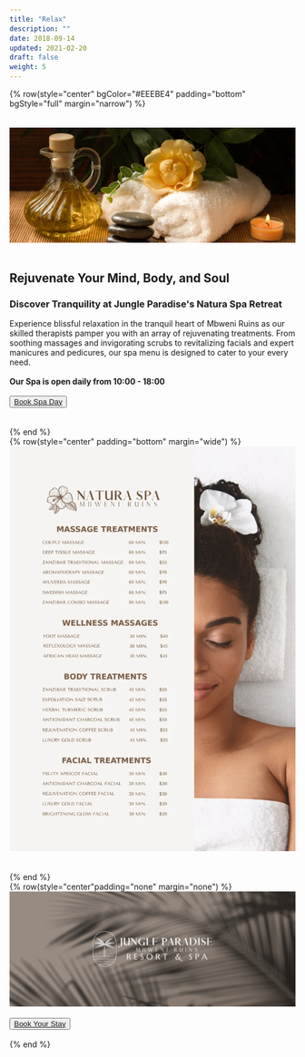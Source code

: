```yaml
---
title: "Relax"
description: ""
date: 2018-09-14
updated: 2021-02-20
draft: false
weight: 5
---
```


<!-- section 1 (header) -->

{% row(style="center" bgColor="#EEEBE4" padding="bottom" bgStyle="full" margin="narrow") %}

<br>

<br>

<div class="container mx-auto">

![Image](./img/relax_header.webp#mx-auto)

<br/>

## Rejuvenate Your Mind, Body, and Soul

### Discover Tranquility at Jungle Paradise's Natura Spa Retreat

<p class="max-w-6xl mx-auto"> Experience blissful relaxation in the tranquil heart of Mbweni Ruins as our skilled therapists pamper you with an array of rejuvenating treatments. From soothing massages and invigorating scrubs to revitalizing facials and expert manicures and pedicures, our spa menu is designed to cater to your every need.</p>

<br />

**Our Spa is open daily from 10:00 - 18:00**

<br>

<button><a href="mailto:info@jungleparadise.tf" target="_blank">Book Spa Day</a></button>

<br><br>

</div>

{% end %}

<!-- section 2 -->

<div class="myColor">

<div class="container mx-auto">

{% row(style="center" padding="bottom" margin="wide") %}

![Image](./img/spa_menu.webp#mx-auto)

<br>
<br>
{% end %}
</div>

<!-- section 3 -->
{% row(style="center"padding="none" margin="none") %}

![Image](./img/relax_bottom.webp#fill)

<br>

<button><a href="https://hotels.cloudbeds.com/reservation/DNw5Ek#checkin=2023-08-16&checkout=2023-08-17" target="_blank">Book Your Stay</a></button>

<br>

{% end %}

<style>
p {

    margin: 0px;

}
</style>
